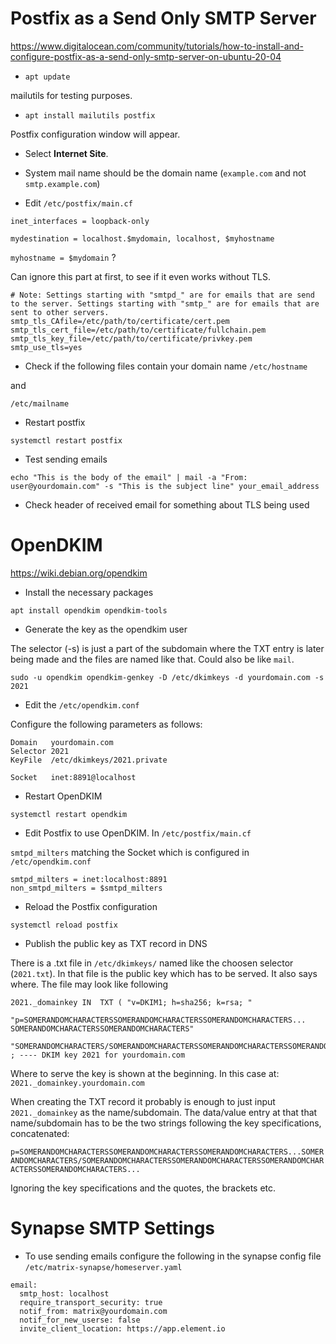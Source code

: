 # Postfix as a Send Only SMTP Server

https://www.digitalocean.com/community/tutorials/how-to-install-and-configure-postfix-as-a-send-only-smtp-server-on-ubuntu-20-04

- `apt update`

mailutils for testing purposes.
- `apt install mailutils postfix`

Postfix configuration window will appear. 
- Select **Internet Site**.
- System mail name should be the domain name (`example.com` and not `smtp.example.com`)

- Edit `/etc/postfix/main.cf`

`inet_interfaces = loopback-only`

`mydestination = localhost.$mydomain, localhost, $myhostname`

`myhostname = $mydomain` ?


Can ignore this part at first, to see if it even works without TLS.

```
# Note: Settings starting with "smtpd_" are for emails that are send to the server. Settings starting with "smtp_" are for emails that are sent to other servers.
smtp_tls_CAfile=/etc/path/to/certificate/cert.pem
smtp_tls_cert_file=/etc/path/to/certificate/fullchain.pem
smtp_tls_key_file=/etc/path/to/certificate/privkey.pem
smtp_use_tls=yes
```

- Check if the following files contain your domain name
`/etc/hostname`

and

`/etc/mailname`


- Restart postfix

`systemctl restart postfix`

- Test sending emails

`echo "This is the body of the email" | mail -a "From: user@yourdomain.com" -s "This is the subject line" your_email_address`

- Check header of received email for something about TLS being used

# OpenDKIM

https://wiki.debian.org/opendkim

- Install the necessary packages

`apt install opendkim opendkim-tools`

- Generate the key as the opendkim user

The selector (-s) is just a part of the subdomain where the TXT entry is later being made and the files are named like that. Could also be like `mail`.

`sudo -u opendkim opendkim-genkey -D /etc/dkimkeys -d yourdomain.com -s 2021`

- Edit the `/etc/opendkim.conf`

Configure the following parameters as follows:

```
Domain   yourdomain.com
Selector 2021
KeyFile  /etc/dkimkeys/2021.private

Socket   inet:8891@localhost
```

- Restart OpenDKIM

`systemctl restart opendkim`

- Edit Postfix to use OpenDKIM. In `/etc/postfix/main.cf`

`smtpd_milters` matching the Socket which is configured in `/etc/opendkim.conf`

```
smtpd_milters = inet:localhost:8891
non_smtpd_milters = $smtpd_milters
```

- Reload the Postfix configuration

`systemctl reload postfix`

- Publish the public key as TXT record in DNS

There is a .txt file in `/etc/dkimkeys/` named like the choosen selector (`2021.txt`).
In that file is the public key which has to be served. It also says where.
The file may look like following

```
2021._domainkey	IN	TXT	( "v=DKIM1; h=sha256; k=rsa; "
	  "p=SOMERANDOMCHARACTERSSOMERANDOMCHARACTERSSOMERANDOMCHARACTERS...
SOMERANDOMCHARACTERSSOMERANDOMCHARACTERS"
    "SOMERANDOMCHARACTERS/SOMERANDOMCHARACTERSSOMERANDOMCHARACTERSSOMERANDOMCHARACTERSSOMERANDOMCHARACTERS...") ; ---- DKIM key 2021 for yourdomain.com
```

Where to serve the key is shown at the beginning. In this case at: 
`2021._domainkey.yourdomain.com`

When creating the TXT record it probably is enough to just input `2021._domainkey` as the name/subdomain.
The data/value entry at that that name/subdomain has to be the two strings following the key specifications, concatenated:

`p=SOMERANDOMCHARACTERSSOMERANDOMCHARACTERSSOMERANDOMCHARACTERS...SOMERANDOMCHARACTERS/SOMERANDOMCHARACTERSSOMERANDOMCHARACTERSSOMERANDOMCHARACTERSSOMERANDOMCHARACTERS...`

Ignoring the key specifications and the quotes, the brackets etc.


# Synapse SMTP Settings

- To use sending emails configure the following in the synapse config file `/etc/matrix-synapse/homeserver.yaml`

```
email:
  smtp_host: localhost
  require_transport_security: true
  notif_from: matrix@yourdomain.com
  notif_for_new_userse: false
  invite_client_location: https://app.element.io
```
